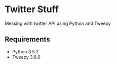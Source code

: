 # Twitter Stuff

Messing with twitter API using Python and Tweepy

## Requirements

* Python 3.5.2
* Tweepy 3.6.0
